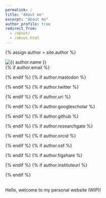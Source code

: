 ```yaml
---
permalink: /
title: "About me"
excerpt: "About me"
author_profile: true
redirect_from: 
  - /about/
  - /about.html
---
```


{% assign author = site.author %}
<!-- This is what will be shown when shrinking the view: only the icons -->
<div class="hidden__avatar">
  <img src="{{ author.avatar | prepend: "/assets/images/" | prepend: base_path }}" alt="{{ author.name }}">
<div>
  {% if author.email %}
    <p class="hidden__link"><a href="mailto:{{ author.email }}"><i class="fas fa-fw fa-envelope"></i></a></p>
  {% endif %}
  {% if author.mastodon %}
    <p class="hidden__link"><a rel="me" href="{{ author.mastodon }}"><i class="fab fa-fw fa-mastodon" aria-hidden="true"></i></a></p>
  {% endif %}
  {% if author.twitter %}
    <p class="hidden__link"><a href="https://twitter.com/{{ author.twitter }}"><i class="fab fa-fw fa-twitter-square" aria-hidden="true"></i></a></p>
  {% endif %}
  {% if author.uri %}
    <p class="hidden__link"><a href="{{ author.uri }}"><i class="fas fa-fw fa-link" aria-hidden="true"></i></a></p>
  {% endif %}
  {% if author.googlescholar %}
    <p class="hidden__link"><a href="{{ author.googlescholar }}"><i class="ai ai-google-scholar ai-fw"></i></a></p>
  {% endif %}
  {% if author.github %}
    <p class="hidden__link"><a href="https://github.com/{{ author.github }}"><i class="fab fa-github"></i></a></p>
  {% endif %}
  {% if author.researchgate %}
    <p class="hidden__link"><a href="{{ author.researchgate }}"><i class="fab fa-fw fa-researchgate" aria-hidden="true"></i></a></p>
  {% endif %}
  {% if author.orcid %}
    <p class="hidden__link"><a href="https://orcid.org/{{ author.orcid }}"><i class="ai ai-orcid ai-fw"></i></a></p>
  {% endif %}
  {% if author.osf %}
    <p class="hidden__link"><a href="{{ author.osf }}"><i class="ai ai-osf ai-fw"></i></a></p>
  {% endif %}
  {% if author.figshare %}
    <p class="hidden__link"><a href="{{ author.figshare }}"><i class="ai ai-figshare ai-fw"></i></a></p>
  {% endif %}
  {% if author.instituteurl %}
    <p class="hidden__link"><a href="{{ author.instituteurl }}"><i class="fa fa-fw fa-university" aria-hidden="true"></i></a></p>
  {% endif %}
  </div>
  <br>
</div>

Hello, welcome to my personal website (WIP)!
